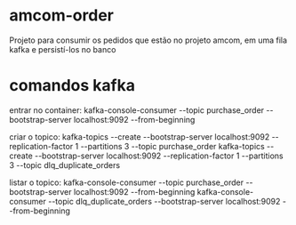# amcom-order
Projeto para consumir os pedidos que estão no projeto amcom, em uma fila kafka e persistí-los no banco

comandos kafka
==============

entrar no container: kafka-console-consumer --topic purchase_order --bootstrap-server localhost:9092 --from-beginning

criar o topico:
kafka-topics --create --bootstrap-server localhost:9092 --replication-factor 1 --partitions 3 --topic purchase_order
kafka-topics --create --bootstrap-server localhost:9092 --replication-factor 1 --partitions 3 --topic dlq_duplicate_orders

listar o topico:
kafka-console-consumer --topic purchase_order --bootstrap-server localhost:9092 --from-beginning
kafka-console-consumer --topic dlq_duplicate_orders --bootstrap-server localhost:9092 --from-beginning


